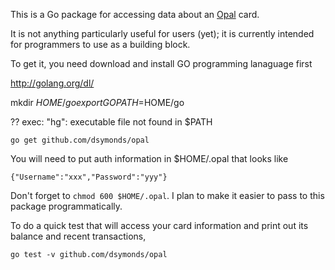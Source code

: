 This is a Go package for accessing data about an [Opal](http://opal.com.au) card.

It is not anything particularly useful for users (yet);
it is currently intended for programmers to use as a building block.

To get it, you need download and install GO programming lanaguage first

http://golang.org/dl/

mkdir $HOME/go
export GOPATH=$HOME/go

?? exec: "hg": executable file not found in $PATH


	go get github.com/dsymonds/opal

You will need to put auth information in $HOME/.opal that looks like

	{"Username":"xxx","Password":"yyy"}

Don't forget to `chmod 600 $HOME/.opal`.
I plan to make it easier to pass to this package programmatically.

To do a quick test that will access your card information
and print out its balance and recent transactions,

	go test -v github.com/dsymonds/opal
